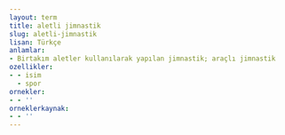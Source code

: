 ```yaml
---
layout: term
title: aletli jimnastik
slug: aletli-jimnastik
lisan: Türkçe
anlamlar:
- Birtakım aletler kullanılarak yapılan jimnastik; araçlı jimnastik
ozellikler:
- - isim
  - spor
ornekler:
- - ''
orneklerkaynak:
- - ''
---
```

